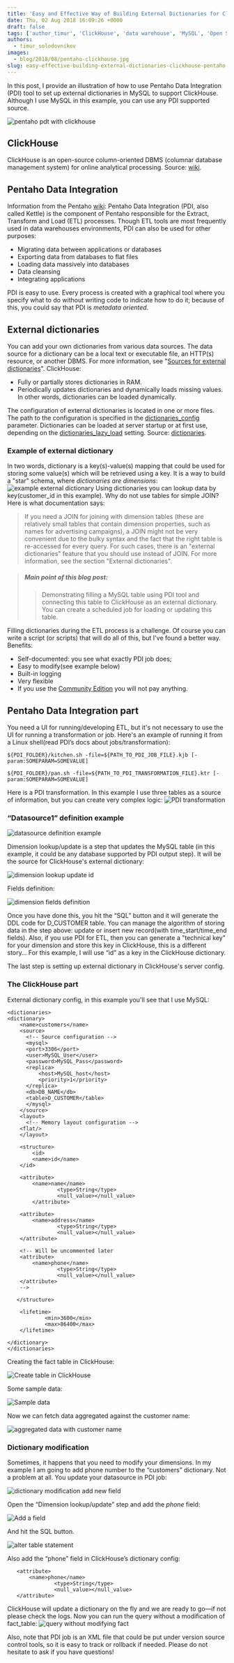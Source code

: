 ```yaml
---
title: 'Easy and Effective Way of Building External Dictionaries for ClickHouse with Pentaho Data Integration Tool'
date: Thu, 02 Aug 2018 16:09:26 +0000
draft: false
tags: ['author_timur', 'ClickHouse', 'data warehouse', 'MySQL', 'Open Source Databases', 'tools']
authors:
  - timur_solodovnikov
images:
  - blog/2018/08/pentaho-clickhouse.jpg
slug: easy-effective-building-external-dictionaries-clickhouse-pentaho-data-integration-tool
---
```


In this post, I provide an illustration of how to use Pentaho Data Integration (PDI) tool to set up external dictionaries in MySQL to support ClickHouse. Although I use MySQL in this example, you can use any PDI supported source.

![pentaho pdt with clickhouse](blog/2018/08/pentaho-clickhouse.jpg)

ClickHouse
----------

ClickHouse is an open-source column-oriented DBMS (columnar database management system) for online analytical processing. Source: [wiki](https://en.wikipedia.org/wiki/ClickHouse).

Pentaho Data Integration
------------------------

Information from the Pentaho [wiki](https://wiki.pentaho.com/display/EAI/Pentaho+Data+Integration+%28Kettle%29+Tutorial): Pentaho Data Integration (PDI, also called Kettle) is the component of Pentaho responsible for the Extract, Transform and Load (ETL) processes. Though ETL tools are most frequently used in data warehouses environments, PDI can also be used for other purposes:

*   Migrating data between applications or databases
*   Exporting data from databases to flat files
*   Loading data massively into databases
*   Data cleansing
*   Integrating applications

PDI is easy to use. Every process is created with a graphical tool where you specify what to do without writing code to indicate how to do it; because of this, you could say that PDI is _metadata oriented_.

External dictionaries
---------------------

You can add your own dictionaries from various data sources. The data source for a dictionary can be a local text or executable file, an HTTP(s) resource, or another DBMS. For more information, see "[Sources for external dictionaries](https://clickhouse.yandex/docs/en/dicts/external_dicts_dict_sources/#dicts-external_dicts_dict_sources)". ClickHouse:

*   Fully or partially stores dictionaries in RAM.
*   Periodically updates dictionaries and dynamically loads missing values. In other words, dictionaries can be loaded dynamically.

The configuration of external dictionaries is located in one or more files. The path to the configuration is specified in the [dictionaries_config](https://clickhouse.yandex/docs/en/operations/server_settings/settings/#server_settings-dictionaries_config) parameter. Dictionaries can be loaded at server startup or at first use, depending on the [dictionaries_lazy_load](https://clickhouse.yandex/docs/en/operations/server_settings/settings/#server_settings-dictionaries_lazy_load) setting. Source: [dictionaries](https://clickhouse.yandex/docs/en/query_language/dicts/).

### Example of external dictionary

In two words, dictionary is a key(s)-value(s) mapping that could be used for storing some value(s) which will be retrieved using a key. It is a way to build a "star" schema, where _dictionaries are dimensions_: ![example external dictionary](blog/2018/08/example-external-dictionary.jpg) Using dictionaries you can lookup data by key(customer_id in this example). Why do not use tables for simple JOIN? Here is what documentation says:

> If you need a JOIN for joining with dimension tables (these are relatively small tables that contain dimension properties, such as names for advertising campaigns), a JOIN might not be very convenient due to the bulky syntax and the fact that the right table is re-accessed for every query. For such cases, there is an "external dictionaries" feature that you should use instead of JOIN. For more information, see the section "External dictionaries".

> ##### Main point of this blog post:
> 
> > Demonstrating filling a MySQL table using PDI tool and connecting this table to ClickHouse as an external dictionary. You can create a scheduled job for loading or updating this table.

Filling dictionaries during the ETL process is a challenge. Of course you can write a script (or scripts) that will do all of this, but I've found a better way. Benefits:

*   Self-documented: you see what exactly PDI job does;
*   Easy to modify(see example below)
*   Built-in logging
*   Very flexible
*   If you use the [Community Edition](https://wiki.pentaho.com/display/COM/Community+Edition+Downloads) you will not pay anything.

Pentaho Data Integration part
-----------------------------

You need a UI for running/developing ETL, but it's not necessary to use the UI for running a transformation or job. Here's an example of running it from a Linux shell(read PDI’s docs about jobs/transformation):
```
${PDI_FOLDER}/kitchen.sh -file=${PATH_TO_PDI_JOB_FILE}.kjb [-param:SOMEPARAM=SOMEVALUE]

${PDI_FOLDER}/pan.sh -file=${PATH_TO_PDI_TRANSFORMATION_FILE}.ktr [-param:SOMEPARAM=SOMEVALUE]
```
Here is a PDI transformation. In this example I use three tables as a source of information, but you can create very complex logic: ![PDI transformation](blog/2018/08/pdi-transformation.png)

### “Datasource1” definition example

![datasource definition example](blog/2018/08/datasource-definition-example.png) 

Dimension lookup/update is a step that updates the MySQL table (in this example, it could be any database supported by PDI output step). It will be the source for ClickHouse's external dictionary: 

![dimension lookup update id ](blog/2018/08/dimension-lookup-update-id-1.png) 

Fields definition:

![dimension fields definition](blog/2018/08/dimension-lookup-update-fields-2.png) 

Once you have done this, you hit the “SQL” button and it will generate the DDL code for D_CUSTOMER table. You can manage the algorithm of storing data in the step above: update or insert new record(with time_start/time_end fields). Also, if you use PDI for ETL, then you can generate a "technical key" for your dimension and store this key in ClickHouse, this is a different story… For this example, I will use “id” as a key in the ClickHouse dictionary. 

The last step is setting up external dictionary in ClickHouse's server config.

### The ClickHouse part

External dictionary config, in this example you'll see that I use MySQL:
```
<dictionaries>
<dictionary>
    <name>customers</name>
    <source>
      <!-- Source configuration -->
      <mysql>
      <port>3306</port>
      <user>MySQL_User</user>
      <password>MySQL_Pass</password>
      <replica>
          <host>MySQL_host</host>
          <priority>1</priority>
      </replica>
      <db>DB_NAME</db>
      <table>D_CUSTOMER</table>
      </mysql>
    </source>
    <layout>
      <!-- Memory layout configuration -->
	<flat/>
    </layout>

    <structure>
        <id>
		<name>id</name>
	</id>

    <attribute>
        <name>name</name>
                <type>String</type>
                <null_value></null_value>
        </attribute>

    <attribute>
        <name>address</name>
                <type>String</type>
                <null_value></null_value>
    </attribute>

    <!-- Will be uncommented later
    <attribute>
        <name>phone</name>
                <type>String</type>
                <null_value></null_value>
    </attribute>
    -->

   </structure>

    <lifetime>
            <min>3600</min>
            <max>86400</max>
    </lifetime>

</dictionary>
</dictionaries>

```
Creating the fact table in ClickHouse: 

![Create table in ClickHouse](blog/2018/08/table-in-ClickHouse.png) 

Some sample data: 

![Sample data](blog/2018/08/sample-data.png) 

Now we can fetch data aggregated against the customer name: 

![aggregated data with customer name](blog/2018/08/aggregated-data-with-customer-name.png)

### Dictionary modification

Sometimes, it happens that you need to modify your dimensions. In my example I am going to add phone number to the “customers” dictionary. Not a problem at all. You update your datasource in PDI job: 

![dictionary modification add new field ](blog/2018/08/dictionary-modification.png) 

Open the “Dimension lookup/update” step and add the _phone_ field: 

![Add a field ](blog/2018/08/add-a-field.png) 

And hit the SQL button. 

![alter table statement](blog/2018/08/alter-data-statement.png) 

Also add the “phone” field in ClickHouse’s dictionary config:
```
   <attribute>
       <name>phone</name>
               <type>String</type>
               <null_value></null_value>
   </attribute>
```
ClickHouse will update a dictionary on the fly and we are ready to go—if not please check the logs. Now you can run the query without a modification of fact_table: 
![query without modifying fact](blog/2018/08/query-without-modifying-fact.png) 

Also, note that PDI job is an XML file that could be put under version source control tools, so it is easy to track or rollback if needed. Please do not hesitate to ask if you have questions!